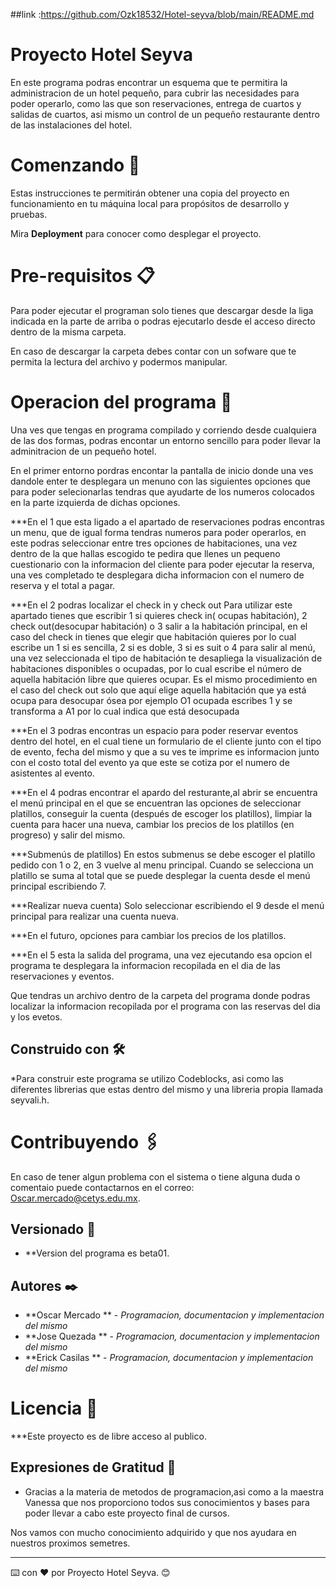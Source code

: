 ##link :https://github.com/Ozk18532/Hotel-seyva/blob/main/README.md

# Proyecto Hotel Seyva 

En este programa podras encontrar un esquema que te permitira la administracion de un hotel pequeño, para cubrir las necesidades para poder operarlo,
como las que son reservaciones, entrega de cuartos y salidas de cuartos, asi mismo un control de un pequeño restaurante dentro de las instalaciones 
del hotel.

# Comenzando 🚀

Estas instrucciones te permitirán obtener una copia del proyecto en funcionamiento en tu máquina local para propósitos de desarrollo y pruebas.


Mira **Deployment** para conocer como desplegar el proyecto.

# Pre-requisitos 📋

Para poder ejecutar el programan solo tienes que descargar desde la liga indicada en la parte de arriba o podras ejecutarlo desde el acceso directo
dentro de la misma carpeta.

En caso de descargar la carpeta debes contar con un sofware que te permita la lectura del archivo y podermos manipular.

# Operacion del programa 🔧

Una ves que tengas en programa compilado y corriendo desde cualquiera de las dos formas, podras encontar un entorno sencillo para poder llevar la
adminitracion de un pequeño hotel. 

En el primer entorno pordras encontar la pantalla de inicio donde una ves dandole enter te desplegara un menuno con las siguientes opciones que para
poder selecionarlas tendras que ayudarte de los numeros colocados en la parte izquierda de dichas opciones.

***En el 1 que esta ligado a el apartado de reservaciones podras encontras un menu, que de igual forma tendras numeros para poder operarlos, en este
podras seleccionar entre tres opciones de habitaciones, una vez dentro de la que hallas escogido te pedira que llenes un pequeno cuestionario
con la informacion del cliente para poder ejecutar la reserva, una ves completado te desplegara dicha informacion con el numero de reserva y el
total a pagar.

***En el 2 podras localizar el check in y check out Para utilizar este apartado tienes que escribir 1 si quieres check in( ocupas habitación), 
2 check out(desocupar habitación) o 3 salir a la habitación principal, en el caso del check in tienes que elegir que habitación quieres por lo 
cual escribe un 1 si es sencilla, 2 si es doble, 3 si es suit o 4 para salir al menú, una vez seleccionada el tipo de habitación te desapliega 
la  visualización de habitaciones disponibles o ocupadas, por lo cual escribe el número de aquella habitación libre que quieres ocupar. Es el 
mismo procedimiento en el caso del check out solo que aquí elige aquella habitación que ya está ocupa para desocupar ósea por ejemplo O1 ocupada 
escribes 1 y se transforma a  A1 por lo cual indica que está desocupada


***En el 3 podras encontras un espacio para poder reservar eventos dentro del hotel, en el cual tiene un formulario de el cliente junto con el tipo de 
evento, fecha del mismo y que a su ves te imprime es informacion junto con el costo total del evento ya que este se cotiza por el numero de asistentes 
al evento.


***En el 4 podras encontrar el apardo del resturante,al abrir se encuentra el menú principal en el que se encuentran las opciones de seleccionar platillos,
conseguir la cuenta (después de escoger los platillos), limpiar la cuenta para hacer una nueva,
cambiar los precios de los platillos (en progreso) y salir del mismo.

***Submenús de platillos)
En estos submenus se debe escoger el platillo pedido con 1 o 2, en 3 vuelve al menu principal.
Cuando se selecciona un platillo se suma al total que se puede desplegar la cuenta desde el menú
principal escribiendo 7.

***Realizar nueva cuenta)
Solo seleccionar escribiendo el 9 desde el menú principal para realizar una cuenta nueva.

***En el futuro, opciones para cambiar los precios de los platillos.



***En el 5 esta la salida del programa, una vez ejecutando esa opcion el programa te desplegara la informacion recopilada en el dia de las reservaciones
y eventos.


Que tendras un archivo dentro de la carpeta del programa donde podras localizar la informacion recopilada por el programa con las reservas del dia y 
los evetos.

## Construido con 🛠️

*Para construir este programa se utilizo Codeblocks, asi como las diferentes librerias que estas dentro del mismo y una libreria propia llamada seyvali.h.

# Contribuyendo 🖇️

En caso de tener algun problema con el sistema o tiene alguna duda o comentaio puede contactarnos en el correo: Oscar.mercado@cetys.edu.mx.

## Versionado 📌

* **Version del programa es beta01.

## Autores ✒️

* **Oscar Mercado ** - *Programacion, documentacion y implementacion del mismo*  
* **Jose Quezada ** - *Programacion, documentacion y implementacion del mismo* 
* **Erick Casilas ** - *Programacion, documentacion y implementacion del mismo*  

# Licencia 📄

***Este proyecto es de libre acceso al publico.

## Expresiones de Gratitud 🎁

* Gracias a la materia de metodos de programacion,asi como a la maestra Vanessa que nos proporciono todos sus conocimientos y bases para poder llevar
a cabo este proyecto final de cursos.

Nos vamos con mucho conocimiento adquirido y que nos ayudara en nuestros proximos semetres.


---
⌨️ con ❤️ por Proyecto Hotel Seyva. 😊
